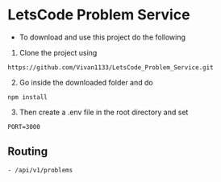# LetsCode Problem Service

- To download and use this project do the following

1. Clone the project using 
```
https://github.com/Vivan1133/LetsCode_Problem_Service.git
```

2. Go inside the downloaded folder and do
```
npm install
```

3. Then create a .env file in the root directory and set 
```
PORT=3000
```


## Routing 
    - /api/v1/problems
